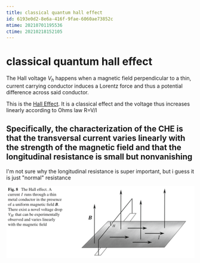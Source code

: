 ```yaml
---
title: classical quantum hall effect
id: 6193e0d2-8e6a-416f-9fae-6060ae73852c
mtime: 20210701195536
ctime: 20210218152105
---
```


# classical quantum hall effect

The Hall voltage $V_h$ happens when a magnetic field perpendicular to a thin, current carrying conductor induces a Lorentz force and thus a potential difference across said conductor.

This is the <u>Hall Effect</u>. It is a classical effect and the voltage thus increases linearly according to Ohms law R=V/I

## Specifically, the characterization of the CHE is that the transversal current varies linearly with the strength of the magnetic field and that the longitudinal resistance is small but nonvanishing

I'm not sure why the longitudinal resistance is super important, but i guess it is just "normal" resistance

![](./media/che.png)
